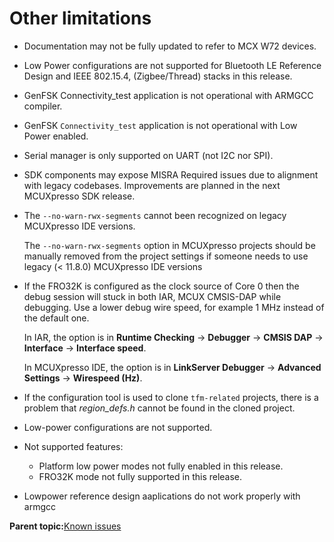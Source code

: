 # Other limitations 

-   Documentation may not be fully updated to refer to MCX W72 devices.
-   Low Power configurations are not supported for Bluetooth LE Reference Design and IEEE 802.15.4, \(Zigbee/Thread\) stacks in this release.
-   GenFSK Connectivity\_test application is not operational with ARMGCC compiler.
-   GenFSK `Connectivity_test` application is not operational with Low Power enabled.
-   Serial manager is only supported on UART \(not I2C nor SPI\).
-   SDK components may expose MISRA Required issues due to alignment with legacy codebases. Improvements are planned in the next MCUXpresso SDK release.
-   The `--no-warn-rwx-segments` cannot been recognized on legacy MCUXpresso IDE versions.

    The `--no-warn-rwx-segments` option in MCUXpresso projects should be manually removed from the project settings if someone needs to use legacy \(< 11.8.0\) MCUXpresso IDE versions

-   If the FRO32K is configured as the clock source of Core 0 then the debug session will stuck in both IAR, MCUX CMSIS-DAP while debugging. Use a lower debug wire speed, for example 1 MHz instead of the default one.

    In IAR, the option is in **Runtime Checking** -\> **Debugger** -\> **CMSIS DAP** -\> **Interface** -\> **Interface speed**.

    In MCUXpresso IDE, the option is in **LinkServer Debugger** -\> **Advanced Settings** -\> **Wirespeed \(Hz\)**.

-   If the configuration tool is used to clone `tfm-related` projects, there is a problem that *region\_defs.h* cannot be found in the cloned project.
-   Low-power configurations are not supported.
-   Not supported features:
    -   Platform low power modes not fully enabled in this release.
    -   FRO32K mode not fully supported in this release.
-   Lowpower reference design aaplications do not work properly with armgcc

**Parent topic:**[Known issues](../topics/known_issues.md)

